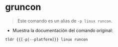# gruncon

> Este comando es un alias de `-p linux runcon`.

- Muestra la documentación del comando original:

`tldr {{[-p|--platform]}} linux runcon`

